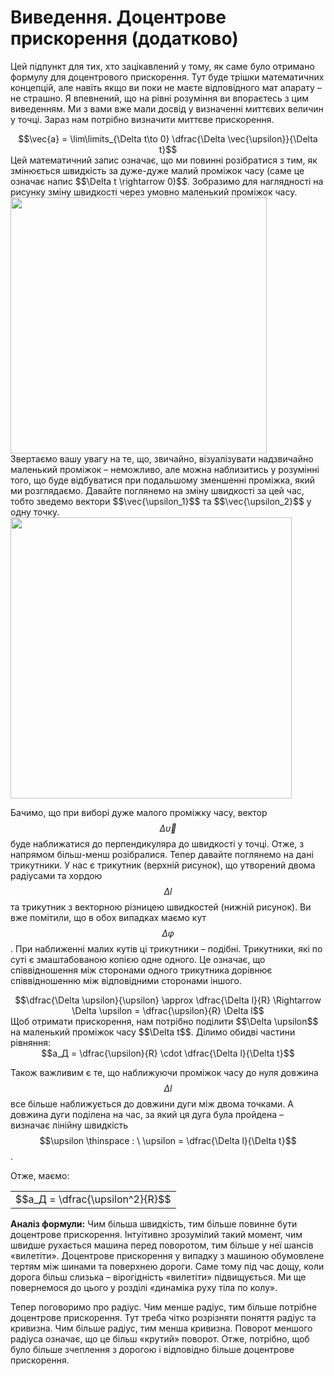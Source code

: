 # Виведення. Доцентрове прискорення (додатково)

Цей пiдпункт для тих, хто зацiкавлений у тому, як саме було отримано формулу для доцентрового прискорення. Тут буде трiшки математичних концепцiй, але навiть якщо ви поки не маєте вiдповiдного мат апарату – не страшно. Я впевнений, що на рiвнi розумiння ви впораєтесь з цим виведенням. Ми з вами вже мали досвiд у визначеннi миттєвих величин у точцi. Зараз нам потрiбно визначити миттєве прискорення.

<div class="space" align="center">$$\vec{a} = \lim\limits_{\Delta t\to 0}  \dfrac{\Delta \vec{\upsilon}}{\Delta t}$$</div>

<div class="space">Цей математичний запис означає, що ми повиннi розiбратися з тим, як змiнюється швидкiсть за дуже-дуже малий промiжок часу (саме це означає напис $$\Delta t \rightarrow 0)$$. Зобразимо для наглядностi на рисунку змiну швидкостi через умовно маленький промiжок часу.</div>

<div class="space"><img class="image" width="410" src="https://rawgit.com/chudaol/ed-era-book-physics/master/images/chapter_3/14.png" /></div>

<div class="space">Звертаємо вашу увагу на те, що, звичайно, вiзуалiзувати надзвичайно маленький промiжок – неможливо, але можна наблизитись у розумiннi того, що буде вiдбуватися при подальшому зменшеннi промiжка, який ми розглядаємо. Давайте поглянемо на змiну швидкостi за цей час, тобто зведемо вектори $$\vec{\upsilon_1}$$ та $$\vec{\upsilon_2}$$ у одну точку.</div>

<div class="space"><img class="image" width="450" src="https://rawgit.com/chudaol/ed-era-book-physics/master/images/chapter_3/15.png" /></div>

Бачимо, що при виборi дуже малого промiжку часу, вектор $$\Delta \vec{\upsilon}$$ буде наближатися до перпендикуляра до швидкостi у точцi. Отже, з напрямом більш-менш розiбралися. Тепер давайте поглянемо на дані трикутники. У нас є трикутник (верхнiй рисунок), що утворений двома радiусами та хордою $$\Delta l$$ та трикутник з векторною рiзницею швидкостей (нижнiй рисунок). Ви вже помiтили, що в обох випадках маємо кут $$\Delta \varphi$$. При наближеннi малих кутiв цi трикутники – подiбнi. Трикутники, якi по сутi є змаштабованою копiєю одне одного. Це означає, що спiввiдношення мiж сторонами одного трикутника дорiвнює спiввiдношенню мiж вiдповiдними сторонами iншого.

<div class="space" align="center">$$\dfrac{\Delta \upsilon}{\upsilon} \approx \dfrac{\Delta l}{R} \Rightarrow \Delta \upsilon = \dfrac{\upsilon}{R} \Delta l$$</div>

<div class="space">Щоб отримати прискорення, нам потрiбно подiлити $$\Delta \upsilon$$ на маленький промiжок часу $$\Delta t$$. Дiлимо обидвi частини рiвняння:</div>

<div class="space" align="center">$$a_Д = \dfrac{\upsilon}{R} \cdot \dfrac{\Delta l}{\Delta t}$$</div>

Також важливим є те, що наближуючи промiжок часу до нуля довжина $$\Delta l$$ все бiльше наближується до довжини дуги мiж двома точками. А довжина дуги подiлена на час, за який ця дуга була пройдена – визначає лiнiйну швидкiсть $$\upsilon \thinspace : \ \upsilon = \dfrac{\Delta l}{\Delta t}$$.

Отже, маємо:
<div class="space"><div class="centered-table-wrapper">
<table class="centered-table">
<tr class="eq">
<td class="eq">
<p1>$$a_Д = \dfrac{\upsilon^2}{R}$$</p1>
</td>
</tr>
</table></div></div>

<p class="p3"><span class="p1"><b>Аналiз формули:</b></span> Чим бiльша швидкiсть, тим бiльше повинне бути доцентрове прискорення. Iнтуiтивно зрозумiлий такий момент, чим швидше рухається машина перед поворотом, тим бiльше у неї шансiв «вилетiти». Доцентрове прискорення у випадку з машиною обумовлене тертям мiж шинами та поверхнею дороги. Саме тому пiд час дощу, коли дорога бiльш слизька – вiрогiднiсть «вилетiти» пiдвищується. Ми ще повернемося до цього у розділі «динамiка руху тiла по колу».</p>

<p class="p3">Тепер поговоримо про радiус. Чим менше радiус, тим бiльше потрiбне доцентрове прискорення. Тут треба чітко розрізняти поняття радiус та кривизна. Чим бiльше радiус, тим менша кривизна. Поворот меншого радiуса означає, що це бiльш «крутий» поворот. Отже, потрiбно, щоб було бiльше зчеплення з дорогою i вiдповiдно бiльше доцентрове прискорення. </p>